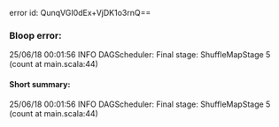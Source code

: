 error id: QunqVGI0dEx+VjDK1o3rnQ==
### Bloop error:

25/06/18 00:01:56 INFO DAGScheduler: Final stage: ShuffleMapStage 5 (count at main.scala:44)
#### Short summary: 

25/06/18 00:01:56 INFO DAGScheduler: Final stage: ShuffleMapStage 5 (count at main.scala:44)